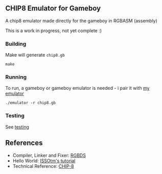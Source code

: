 ## CHIP8 Emulator for Gameboy

A chip8 emulator made directly for the gameboy in RGBASM (assembly)

This is a work in progress, not yet complete :)

### Building

Make will generate `chip8.gb`
```
make
```

### Running

To run, a gameboy or gameboy emulator is needed - i pair it with [my emulator](https://github.com/alt-romes/gameboyemulator)
```
./emulator -r chip8.gb
```

### Testing

See [testing](https://github.com/alt-romes/chip8-emulator-for-gameboy/tree/master/tests)

## References

* Compiler, Linker and Fixer: [RGBDS](https://rgbds.gbdev.io)
* Hello World: [ISSOtm's tutorial](https://eldred.fr/gb-asm-tutorial/hello-world.html)
* Technical Reference: [CHIP-8](http://devernay.free.fr/hacks/chip8/C8TECH10.HTM)
